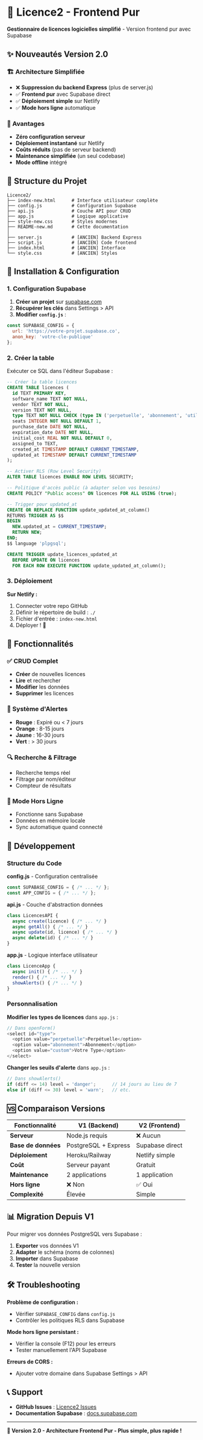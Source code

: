# 🚀 Licence2 - Frontend Pur

**Gestionnaire de licences logicielles simplifié** - Version frontend pur avec Supabase

## ✨ **Nouveautés Version 2.0**

### **🏗️ Architecture Simplifiée**
- ❌ **Suppression du backend Express** (plus de server.js)
- ✅ **Frontend pur** avec Supabase direct
- ✅ **Déploiement simple** sur Netlify
- ✅ **Mode hors ligne** automatique

### **🎯 Avantages**
- **Zéro configuration serveur** 
- **Déploiement instantané** sur Netlify
- **Coûts réduits** (pas de serveur backend)
- **Maintenance simplifiée** (un seul codebase)
- **Mode offline** intégré

## 📁 **Structure du Projet**

```
Licence2/
├── index-new.html      # Interface utilisateur complète
├── config.js           # Configuration Supabase
├── api.js              # Couche API pour CRUD
├── app.js              # Logique applicative
├── style-new.css       # Styles modernes
├── README-new.md       # Cette documentation
│
├── server.js           # [ANCIEN] Backend Express
├── script.js           # [ANCIEN] Code frontend
├── index.html          # [ANCIEN] Interface
└── style.css           # [ANCIEN] Styles
```

## 🚀 **Installation & Configuration**

### **1. Configuration Supabase**

1. **Créer un projet** sur [supabase.com](https://supabase.com)
2. **Récupérer les clés** dans Settings > API
3. **Modifier `config.js`** :

```javascript
const SUPABASE_CONFIG = {
  url: 'https://votre-projet.supabase.co',
  anon_key: 'votre-cle-publique'
};
```

### **2. Créer la table**

Exécuter ce SQL dans l'éditeur Supabase :

```sql
-- Créer la table licences
CREATE TABLE licences (
  id TEXT PRIMARY KEY,
  software_name TEXT NOT NULL,
  vendor TEXT NOT NULL,
  version TEXT NOT NULL,
  type TEXT NOT NULL CHECK (type IN ('perpetuelle', 'abonnement', 'utilisateur', 'concurrent')),
  seats INTEGER NOT NULL DEFAULT 1,
  purchase_date DATE NOT NULL,
  expiration_date DATE NOT NULL,
  initial_cost REAL NOT NULL DEFAULT 0,
  assigned_to TEXT,
  created_at TIMESTAMP DEFAULT CURRENT_TIMESTAMP,
  updated_at TIMESTAMP DEFAULT CURRENT_TIMESTAMP
);

-- Activer RLS (Row Level Security)
ALTER TABLE licences ENABLE ROW LEVEL SECURITY;

-- Politique d'accès public (à adapter selon vos besoins)
CREATE POLICY "Public access" ON licences FOR ALL USING (true);

-- Trigger pour updated_at
CREATE OR REPLACE FUNCTION update_updated_at_column()
RETURNS TRIGGER AS $$
BEGIN
  NEW.updated_at = CURRENT_TIMESTAMP;
  RETURN NEW;
END;
$$ language 'plpgsql';

CREATE TRIGGER update_licences_updated_at 
  BEFORE UPDATE ON licences 
  FOR EACH ROW EXECUTE FUNCTION update_updated_at_column();
```

### **3. Déploiement**

**Sur Netlify :**
1. Connecter votre repo GitHub
2. Définir le répertoire de build : `./`
3. Fichier d'entrée : `index-new.html`
4. Déployer ! 🎉

## 🎯 **Fonctionnalités**

### **✅ CRUD Complet**
- **Créer** de nouvelles licences
- **Lire** et rechercher
- **Modifier** les données
- **Supprimer** les licences

### **🚨 Système d'Alertes**
- **Rouge** : Expiré ou < 7 jours
- **Orange** : 8-15 jours
- **Jaune** : 16-30 jours
- **Vert** : > 30 jours

### **🔍 Recherche & Filtrage**
- Recherche temps réel
- Filtrage par nom/éditeur
- Compteur de résultats

### **💾 Mode Hors Ligne**
- Fonctionne sans Supabase
- Données en mémoire locale
- Sync automatique quand connecté

## 🔧 **Développement**

### **Structure du Code**

**config.js** - Configuration centralisée
```javascript
const SUPABASE_CONFIG = { /* ... */ };
const APP_CONFIG = { /* ... */ };
```

**api.js** - Couche d'abstraction données
```javascript
class LicencesAPI {
  async create(licence) { /* ... */ }
  async getAll() { /* ... */ }
  async update(id, licence) { /* ... */ }
  async delete(id) { /* ... */ }
}
```

**app.js** - Logique interface utilisateur
```javascript
class LicenceApp {
  async init() { /* ... */ }
  render() { /* ... */ }
  showAlerts() { /* ... */ }
}
```

### **Personnalisation**

**Modifier les types de licences** dans `app.js` :
```javascript
// Dans openForm()
<select id="type">
  <option value="perpetuelle">Perpétuelle</option>
  <option value="abonnement">Abonnement</option>
  <option value="custom">Votre Type</option>
</select>
```

**Changer les seuils d'alerte** dans `app.js` :
```javascript
// Dans showAlerts()
if (diff <= 14) level = 'danger';      // 14 jours au lieu de 7
else if (diff <= 30) level = 'warn';   // etc.
```

## 🆚 **Comparaison Versions**

| Fonctionnalité | **V1 (Backend)** | **V2 (Frontend)** |
|----------------|------------------|-------------------|
| **Serveur** | Node.js requis | ❌ Aucun |
| **Base de données** | PostgreSQL + Express | Supabase direct |
| **Déploiement** | Heroku/Railway | Netlify simple |
| **Coût** | Serveur payant | Gratuit |
| **Maintenance** | 2 applications | 1 application |
| **Hors ligne** | ❌ Non | ✅ Oui |
| **Complexité** | Élevée | Simple |

## 📊 **Migration Depuis V1**

Pour migrer vos données PostgreSQL vers Supabase :

1. **Exporter** vos données V1
2. **Adapter** le schéma (noms de colonnes)
3. **Importer** dans Supabase
4. **Tester** la nouvelle version

## 🛠️ **Troubleshooting**

**Problème de configuration :**
- Vérifier `SUPABASE_CONFIG` dans `config.js`
- Contrôler les politiques RLS dans Supabase

**Mode hors ligne persistant :**
- Vérifier la console (F12) pour les erreurs
- Tester manuellement l'API Supabase

**Erreurs de CORS :**
- Ajouter votre domaine dans Supabase Settings > API

## 📞 **Support**

- **GitHub Issues** : [Licence2 Issues](https://github.com/spdpt2fr/Licence2/issues)
- **Documentation Supabase** : [docs.supabase.com](https://docs.supabase.com)

---

**🎉 Version 2.0 - Architecture Frontend Pur - Plus simple, plus rapide !**
